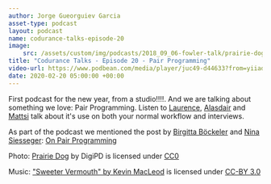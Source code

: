 ```yaml
---
author: Jorge Gueorguiev Garcia
asset-type: podcast
layout: podcast
name: codurance-talks-episode-20
image:
    src: /assets/custom/img/podcasts/2018_09_06-fowler-talk/prairie-dog-1470659_1280.jpg
title: "Codurance Talks - Episode 20 - Pair Programming"
video-url: https://www.podbean.com/media/player/juc49-d44633?from=yiiadmin&download=1&version=1&skin=1&btn-skin=107&auto=0&share=1&fonts=Helvetica&download=1&rtl=0&pbad=1
date: 2020-02-20 05:00:00 +00:00
---
```


First podcast for the new year, from a studio!!!!. And we are talking about something we love: Pair Programming. Listen to [Laurence](https://www.linkedin.com/in/laurencelord/), [Alasdair](https://www.linkedin.com/in/alasdair-smith) and [Mattsi](https://codurance.com/publications/author/mattsi-jansky/) talk about it's use on both your normal workflow and interviews.

As part of the podcast we mentioned the post by [Birgitta Böckeler](https://twitter.com/birgitta410) and [Nina Siesseger](https://sssggr.net/): [On Pair Programming](https://martinfowler.com/articles/on-pair-programming.html)


Photo: [Prairie Dog](https://pixabay.com/en/prairie-dog-singing-musical-rodent-1470659/) by DigiPD is licensed under [CC0](https://creativecommons.org/publicdomain/zero/1.0/deed.en)


Music: ["Sweeter Vermouth" by Kevin MacLeod](https://incompetech.com/music/royalty-free/music.html) is licensed under [CC-BY 3.0](http://creativecommons.org/licenses/by/3.0/)

</sub>
